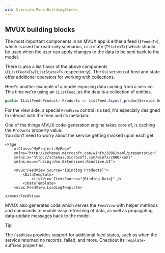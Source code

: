 ```yaml
---
uid: Overview.Mvux.BuildingBlocks
---
```


## MVUX building blocks

The most important components in an MVUX app is either a feed (`IFeed<T>`), which is used for read-only scenarios,
or a state (`IState<T>`) which should be used when the user can apply changes to the data to be sent back to the model.

There is also a list flavor of the above components (`IListFeed<T>`/`IListState<T>` respectively).
The list version of feed and state offer additional operators for working with collections.

Here's another example of a model exposing data coming from a service.
This time we're using an `IListFeed`, as the data is a collection of entities.

```c#
public IListFeed<Product> Products => ListFeed.Async(_productService.GetProducts);
```

For the view side, a special `FeedView` control is used, it's especially designed to interact with the feed and its metadata.

One of the things MVUX code-generation engine takes care of,
is caching the `Products` property value.  
You don't need to worry about the service getting invoked upon each get.

```xaml
<Page
    x:Class="MyProject.MyPage"
	xmlns="http://schemas.microsoft.com/winfx/2006/xaml/presentation"
	xmlns:x="http://schemas.microsoft.com/winfx/2006/xaml"
	xmlns:mvux="using:Uno.Extensions.Reactive.UI">

    <mvux:FeedView Source="{Binding Products}">
        <DataTemplate>
            <ListView ItemsSource="{Binding Data}" />
        </DataTemplate>
    <mvux:FeedView.LoadingTemplate>

</mvux:FeedView>
```

MVUX also generates code which serves the `FeedView` with helper methods and commands to enable easy refreshing of data,
as well as propagating data-update messages back to the model.

> [!TIP]
> The `FeedView` provides support for additional feed states, such as when the service returned no records, failed, and more.
> Checkout its `Template`-suffixed properties.

<!-- TODO once ready link in references -->
